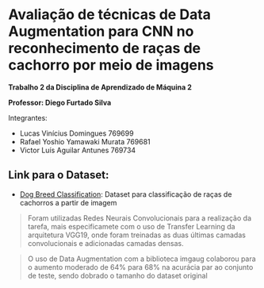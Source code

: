# Avaliação de técnicas de Data Augmentation para CNN no reconhecimento de raças de cachorro por meio de imagens

**Trabalho 2 da Disciplina de Aprendizado de Máquina 2**

**Professor: Diego Furtado Silva**

Integrantes:

- Lucas Vinícius Domingues 769699
- Rafael Yoshio Yamawaki Murata 769681
- Victor Luís Aguilar Antunes 769734



## Link para o Dataset: ##

- [Dog Breed Classification](https://www.kaggle.com/datasets/abhinavkrjha/dog-breed-classification?resource=download): Dataset para classificação de raças de cachorros a partir de imagem

> Foram utilizadas Redes Neurais Convolucionais para a realização da tarefa, mais especificamete com o uso de Transfer Learning da arquitetura VGG19, onde foram treinadas as duas últimas camadas convolucionais e adicionadas camadas densas.

> O uso de Data Augmentation com a biblioteca imgaug colaborou para o aumento moderado de 64% para 68% na acurácia par ao conjunto de teste, sendo dobrado o tamanho do dataset original
